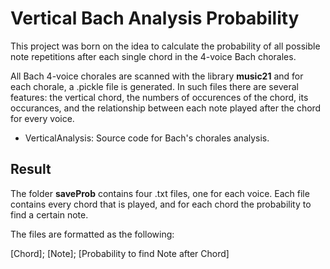 # **Vertical Bach Analysis Probability**
This project was born on the idea to calculate the probability of all possible note repetitions after each single chord in the 4-voice Bach chorales.

All Bach 4-voice chorales are scanned with the library **music21** and for each chorale, a .pickle file is generated. In such files there are several features: the vertical chord, the numbers of occurences of the chord, its occurances, and the relationship between each note played after the chord for every voice.

- VerticalAnalysis: Source code for Bach's chorales analysis.

## Result
The folder **saveProb** contains four .txt files, one for each voice.
Each file contains every chord that is played, and for each chord the probability to find a certain note.

The files are formatted as the following:

[Chord]; [Note]; [Probability to find Note after Chord]
